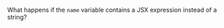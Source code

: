 What happens if the `name` variable contains a JSX expression instead of a string?

<!-- The code will still work as long as the JSX expression is valid! -->